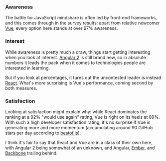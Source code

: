 ### Awareness

The battle for JavaScript mindshare is often led by front-end frameworks, and this comes through in the survey results: apart from relative newcomer [Vue](https://vuejs.org/), every option here stands at over 97% awareness. 

### Interest

While awareness is pretty much a draw, things start getting interesting when you look at interest. [Angular 2](https://angularjs.org/) is still brand new, so in absolute numbers it leads the pack when it comes to technologies people are interested in learning. 

But if you look at percentages, it turns out the uncontested leader is instead [React](https://facebook.github.io/react/). What's more surprising is Vue's performance, coming second by both measures. 

### Satisfaction

Looking at satisfaction might explain why: while React dominates the ranking at a 92% "would use again" rating, Vue is right on its heels at 89%. With such a high developer satisfaction rating, it's no surprise if Vue is generating more and more momentum (accumulating around 90 GitHub stars per day according to [bestof.js](http://bestof.js.org/)). 

I think it's fair to say that React and Vue are in a class of their own here, with Angular 2 being somewhat of an unknown, and Angular, [Ember](http://emberjs.com/), and [Backbone](http://backbonejs.org/) trailing behind. 
